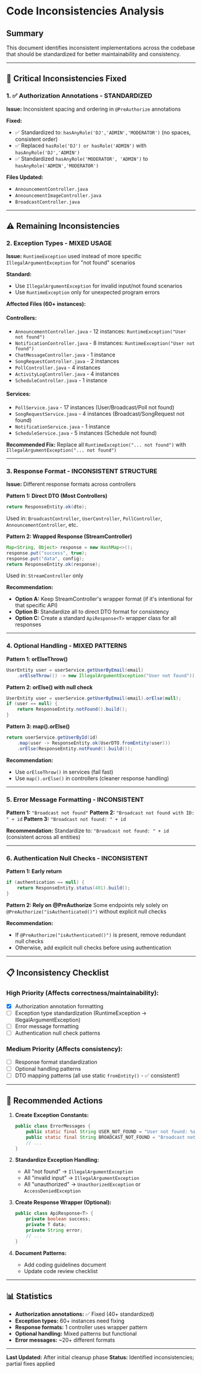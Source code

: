 # Code Inconsistencies Analysis

## Summary
This document identifies inconsistent implementations across the codebase that should be standardized for better maintainability and consistency.

---

## 🔴 Critical Inconsistencies Fixed

### 1. ✅ Authorization Annotations - STANDARDIZED
**Issue:** Inconsistent spacing and ordering in `@PreAuthorize` annotations

**Fixed:**
- ✅ Standardized to: `hasAnyRole('DJ','ADMIN','MODERATOR')` (no spaces, consistent order)
- ✅ Replaced `hasRole('DJ') or hasRole('ADMIN')` with `hasAnyRole('DJ','ADMIN')`
- ✅ Standardized `hasAnyRole('MODERATOR', 'ADMIN')` to `hasAnyRole('ADMIN','MODERATOR')`

**Files Updated:**
- `AnnouncementController.java`
- `AnnouncementImageController.java`
- `BroadcastController.java`

---

## ⚠️ Remaining Inconsistencies

### 2. Exception Types - MIXED USAGE

**Issue:** `RuntimeException` used instead of more specific `IllegalArgumentException` for "not found" scenarios

**Standard:**
- Use `IllegalArgumentException` for invalid input/not found scenarios
- Use `RuntimeException` only for unexpected program errors

**Affected Files (60+ instances):**

#### Controllers:
- `AnnouncementController.java` - 12 instances: `RuntimeException("User not found")`
- `NotificationController.java` - 8 instances: `RuntimeException("User not found")`
- `ChatMessageController.java` - 1 instance
- `SongRequestController.java` - 2 instances
- `PollController.java` - 4 instances
- `ActivityLogController.java` - 4 instances
- `ScheduleController.java` - 1 instance

#### Services:
- `PollService.java` - 17 instances (User/Broadcast/Poll not found)
- `SongRequestService.java` - 4 instances (Broadcast/SongRequest not found)
- `NotificationService.java` - 1 instance
- `ScheduleService.java` - 5 instances (Schedule not found)

**Recommended Fix:**
Replace all `RuntimeException("... not found")` with `IllegalArgumentException("... not found")`

---

### 3. Response Format - INCONSISTENT STRUCTURE

**Issue:** Different response formats across controllers

**Pattern 1: Direct DTO (Most Controllers)**
```java
return ResponseEntity.ok(dto);
```
Used in: `BroadcastController`, `UserController`, `PollController`, `AnnouncementController`, etc.

**Pattern 2: Wrapped Response (StreamController)**
```java
Map<String, Object> response = new HashMap<>();
response.put("success", true);
response.put("data", config);
return ResponseEntity.ok(response);
```
Used in: `StreamController` only

**Recommendation:**
- **Option A:** Keep StreamController's wrapper format (if it's intentional for that specific API)
- **Option B:** Standardize all to direct DTO format for consistency
- **Option C:** Create a standard `ApiResponse<T>` wrapper class for all responses

---

### 4. Optional Handling - MIXED PATTERNS

**Pattern 1: orElseThrow()**
```java
UserEntity user = userService.getUserByEmail(email)
    .orElseThrow(() -> new IllegalArgumentException("User not found"));
```

**Pattern 2: orElse() with null check**
```java
UserEntity user = userService.getUserByEmail(email).orElse(null);
if (user == null) {
    return ResponseEntity.notFound().build();
}
```

**Pattern 3: map().orElse()**
```java
return userService.getUserById(id)
    .map(user -> ResponseEntity.ok(UserDTO.fromEntity(user)))
    .orElse(ResponseEntity.notFound().build());
```

**Recommendation:**
- Use `orElseThrow()` in services (fail fast)
- Use `map().orElse()` in controllers (cleaner response handling)

---

### 5. Error Message Formatting - INCONSISTENT

**Pattern 1:** `"Broadcast not found"`
**Pattern 2:** `"Broadcast not found with ID: " + id`
**Pattern 3:** `"Broadcast not found: " + id`

**Recommendation:**
Standardize to: `"Broadcast not found: " + id` (consistent across all entities)

---

### 6. Authentication Null Checks - INCONSISTENT

**Pattern 1: Early return**
```java
if (authentication == null) {
    return ResponseEntity.status(401).build();
}
```

**Pattern 2: Rely on @PreAuthorize**
Some endpoints rely solely on `@PreAuthorize("isAuthenticated()")` without explicit null checks

**Recommendation:**
- If `@PreAuthorize("isAuthenticated()")` is present, remove redundant null checks
- Otherwise, add explicit null checks before using authentication

---

## 📋 Inconsistency Checklist

### High Priority (Affects correctness/maintainability):
- [x] Authorization annotation formatting
- [ ] Exception type standardization (RuntimeException → IllegalArgumentException)
- [ ] Error message formatting
- [ ] Authentication null check patterns

### Medium Priority (Affects consistency):
- [ ] Response format standardization
- [ ] Optional handling patterns
- [ ] DTO mapping patterns (all use static `fromEntity()` - ✅ consistent!)

---

## 🎯 Recommended Actions

1. **Create Exception Constants:**
   ```java
   public class ErrorMessages {
       public static final String USER_NOT_FOUND = "User not found: %s";
       public static final String BROADCAST_NOT_FOUND = "Broadcast not found: %s";
       // ...
   }
   ```

2. **Standardize Exception Handling:**
   - All "not found" → `IllegalArgumentException`
   - All "invalid input" → `IllegalArgumentException`
   - All "unauthorized" → `UnauthorizedException` or `AccessDeniedException`

3. **Create Response Wrapper (Optional):**
   ```java
   public class ApiResponse<T> {
       private boolean success;
       private T data;
       private String error;
       // ...
   }
   ```

4. **Document Patterns:**
   - Add coding guidelines document
   - Update code review checklist

---

## 📊 Statistics

- **Authorization annotations:** ✅ Fixed (40+ standardized)
- **Exception types:** 60+ instances need fixing
- **Response formats:** 1 controller uses wrapper pattern
- **Optional handling:** Mixed patterns but functional
- **Error messages:** ~20+ different formats

---

**Last Updated:** After initial cleanup phase
**Status:** Identified inconsistencies; partial fixes applied

